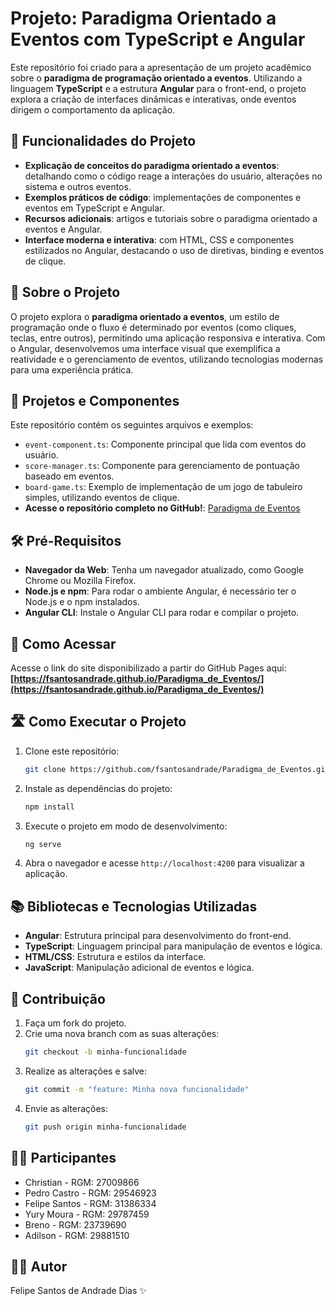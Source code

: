# Projeto: Paradigma Orientado a Eventos com TypeScript e Angular

Este repositório foi criado para a apresentação de um projeto acadêmico sobre o **paradigma de programação orientado a eventos**. Utilizando a linguagem **TypeScript** e a estrutura **Angular** para o front-end, o projeto explora a criação de interfaces dinâmicas e interativas, onde eventos dirigem o comportamento da aplicação.

## 🔨 Funcionalidades do Projeto

- **Explicação de conceitos do paradigma orientado a eventos**: detalhando como o código reage a interações do usuário, alterações no sistema e outros eventos.
- **Exemplos práticos de código**: implementações de componentes e eventos em TypeScript e Angular.
- **Recursos adicionais**: artigos e tutoriais sobre o paradigma orientado a eventos e Angular.
- **Interface moderna e interativa**: com HTML, CSS e componentes estilizados no Angular, destacando o uso de diretivas, binding e eventos de clique.

## 🚀 Sobre o Projeto

O projeto explora o **paradigma orientado a eventos**, um estilo de programação onde o fluxo é determinado por eventos (como cliques, teclas, entre outros), permitindo uma aplicação responsiva e interativa. Com o Angular, desenvolvemos uma interface visual que exemplifica a reatividade e o gerenciamento de eventos, utilizando tecnologias modernas para uma experiência prática.

## 📂 Projetos e Componentes

Este repositório contém os seguintes arquivos e exemplos:

- `event-component.ts`: Componente principal que lida com eventos do usuário.
- `score-manager.ts`: Componente para gerenciamento de pontuação baseado em eventos.
- `board-game.ts`: Exemplo de implementação de um jogo de tabuleiro simples, utilizando eventos de clique.
- **Acesse o repositório completo no GitHub!**: [Paradigma de Eventos](https://github.com/fsantosandrade/Paradigma_de_Eventos)

## 🛠 Pré-Requisitos

- **Navegador da Web**: Tenha um navegador atualizado, como Google Chrome ou Mozilla Firefox.
- **Node.js e npm**: Para rodar o ambiente Angular, é necessário ter o Node.js e o npm instalados.
- **Angular CLI**: Instale o Angular CLI para rodar e compilar o projeto.

## 🔎 Como Acessar

Acesse o link do site disponibilizado a partir do GitHub Pages aqui: **[https://fsantosandrade.github.io/Paradigma_de_Eventos/](https://fsantosandrade.github.io/Paradigma_de_Eventos/)**
  
## 🛣️ Como Executar o Projeto

1. Clone este repositório:
   ```bash
   git clone https://github.com/fsantosandrade/Paradigma_de_Eventos.git
   ```
2. Instale as dependências do projeto:
   ```bash
   npm install
   ```
3. Execute o projeto em modo de desenvolvimento:
   ```bash
   ng serve
   ```
4. Abra o navegador e acesse `http://localhost:4200` para visualizar a aplicação.

## 📚 Bibliotecas e Tecnologias Utilizadas

- **Angular**: Estrutura principal para desenvolvimento do front-end.
- **TypeScript**: Linguagem principal para manipulação de eventos e lógica.
- **HTML/CSS**: Estrutura e estilos da interface.
- **JavaScript**: Manipulação adicional de eventos e lógica.

## 📖 Contribuição

1. Faça um fork do projeto.
2. Crie uma nova branch com as suas alterações:
   ```bash
   git checkout -b minha-funcionalidade
   ```
3. Realize as alterações e salve:
   ```bash
   git commit -m "feature: Minha nova funcionalidade"
   ```
4. Envie as alterações:
   ```bash
   git push origin minha-funcionalidade
   ```

## 🧑‍💻 Participantes

- Christian - RGM: 27009866
- Pedro Castro - RGM: 29546923
- Felipe Santos - RGM: 31386334
- Yury Moura - RGM: 29787459
- Breno - RGM: 23739690
- Adilson - RGM: 29881510

## 🧙‍♂️ Autor

Felipe Santos de Andrade Dias ✨

